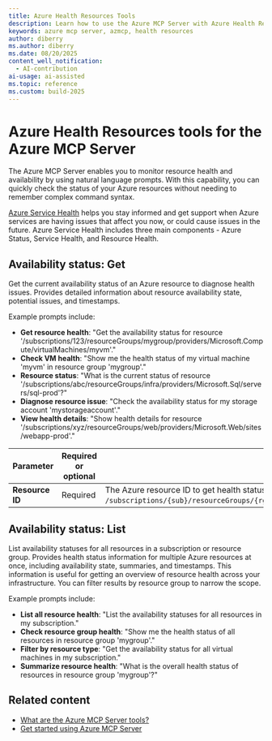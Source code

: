 ```yaml
---
title: Azure Health Resources Tools 
description: Learn how to use the Azure MCP Server with Azure Health Resources.
keywords: azure mcp server, azmcp, health resources
author: diberry
ms.author: diberry
ms.date: 08/20/2025
content_well_notification: 
  - AI-contribution
ai-usage: ai-assisted
ms.topic: reference
ms.custom: build-2025
--- 
```

# Azure Health Resources tools for the Azure MCP Server

The Azure MCP Server enables you to monitor resource health and availability by using natural language prompts. With this capability, you can quickly check the status of your Azure resources without needing to remember complex command syntax.

[Azure Service Health](/azure/service-health/) helps you stay informed and get support when Azure services are having issues that affect you now, or could cause issues in the future. Azure Service Health includes three main components - Azure Status, Service Health, and Resource Health.

## Availability status: Get

Get the current availability status of an Azure resource to diagnose health issues. 
Provides detailed information about resource availability state, potential issues, and timestamps. 

Example prompts include:

- **Get resource health**: "Get the availability status for resource '/subscriptions/123/resourceGroups/mygroup/providers/Microsoft.Compute/virtualMachines/myvm'."
- **Check VM health**: "Show me the health status of my virtual machine 'myvm' in resource group 'mygroup'."
- **Resource status**: "What is the current status of resource '/subscriptions/abc/resourceGroups/infra/providers/Microsoft.Sql/servers/sql-prod'?"
- **Diagnose resource issue**: "Check the availability status for my storage account 'mystorageaccount'."
- **View health details**: "Show health details for resource '/subscriptions/xyz/resourceGroups/web/providers/Microsoft.Web/sites/webapp-prod'."

| Parameter |  Required or optional | Description |
|-----------|----------|-------------|
| **Resource ID** | Required | The Azure resource ID to get health status for (for example, `/subscriptions/{sub}/resourceGroups/{rg}/providers/Microsoft.Compute/virtualMachines/{vm}`). |


## Availability status: List

List availability statuses for all resources in a subscription or resource group.
Provides health status information for multiple Azure resources at once, including availability state, summaries, and timestamps. This information is useful for getting an overview of resource health across your infrastructure. You can filter results by resource group to narrow the scope.

Example prompts include:

- **List all resource health**: "List the availability statuses for all resources in my subscription."
- **Check resource group health**: "Show me the health status of all resources in resource group 'mygroup'."
- **Filter by resource type**: "Get the availability status for all virtual machines in my subscription."
- **Summarize resource health**: "What is the overall health status of resources in resource group 'mygroup'?"


## Related content

- [What are the Azure MCP Server tools?](index.md)
- [Get started using Azure MCP Server](../get-started.md)